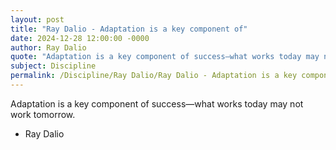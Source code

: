 ```yaml
---
layout: post
title: "Ray Dalio - Adaptation is a key component of"
date: 2024-12-28 12:00:00 -0000
author: Ray Dalio
quote: "Adaptation is a key component of success—what works today may not work tomorrow."
subject: Discipline
permalink: /Discipline/Ray Dalio/Ray Dalio - Adaptation is a key component of
---
```


Adaptation is a key component of success—what works today may not work tomorrow.

- Ray Dalio
